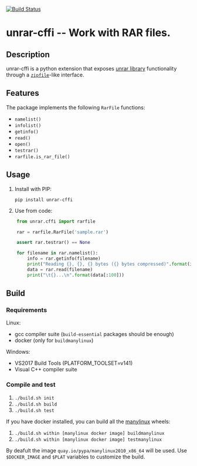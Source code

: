 [![Build Status](https://travis-ci.org/davide-romanini/unrar-cffi.svg?branch=develop)](https://travis-ci.org/davide-romanini/unrar-cffi)

# unrar-cffi -- Work with RAR files.

## Description

unrar-cffi is a python extension that exposes [unrar library](https://rarlab.com/rar_add.htm)
functionality through a [`zipfile`](https://docs.python.org/3/library/zipfile.html)-like interface.

## Features

The package implements the following `RarFile` functions:

 * `namelist()`
 * `infolist()`
 * `getinfo()`
 * `read()`
 * `open()`
 * `testrar()`
 * `rarfile.is_rar_file()`

## Usage

 1. Install with PIP:

    `pip install unrar-cffi`

 2. Use from code:

```python
    from unrar.cffi import rarfile

    rar = rarfile.RarFile('sample.rar')

    assert rar.testrar() == None

    for filename in rar.namelist():
        info = rar.getinfo(filename)
        print("Reading {}, {}, {} bytes ({} bytes compressed)".format(info.filename, info.date_time, info.file_size, info.compress_size))
        data = rar.read(filename)
        print("\t{}...\n".format(data[:100]))
```

## Build

### Requirements

Linux:
 * gcc compiler suite (`build-essential` packages should be enough)
 * docker (only for `buildmanylinux`)

Windows:
 * VS2017 Build Tools (PLATFORM_TOOLSET=v141)
 * Visual C++ compiler suite

### Compile and test

 1. `./build.sh init`
 2. `./build.sh build`
 3. `./build.sh test`

If you have docker installed, you can build all the [manylinux](https://github.com/pypa/manylinux) 
wheels:

 1. `./build.sh within [manylinux docker image] buildmanylinux`
 2. `./build.sh within [manylinux docker image] testmanylinux`

By deafult the image `quay.io/pypa/manylinux2010_x86_64` will be used.
Use `$DOCKER_IMAGE` and `$PLAT` variables to customize the build.